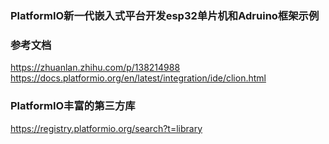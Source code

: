 ### PlatformIO新一代嵌入式平台开发esp32单片机和Adruino框架示例

### 参考文档

https://zhuanlan.zhihu.com/p/138214988
https://docs.platformio.org/en/latest/integration/ide/clion.html

### PlatformIO丰富的第三方库

https://registry.platformio.org/search?t=library